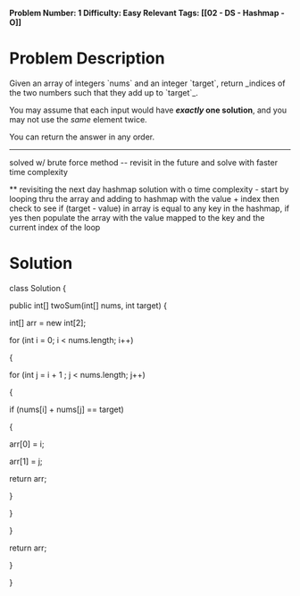 **Problem Number: 1
Difficulty: Easy
Relevant Tags: [[02 - DS - Hashmap - O]]**
<h1> Problem Description </h1>
Given an array of integers `nums` and an integer `target`, return _indices of the two numbers such that they add up to `target`_.

You may assume that each input would have **_exactly_ one solution**, and you may not use the _same_ element twice.

You can return the answer in any order.

-----

solved w/ brute force method -- revisit in the future and solve with faster time complexity

** revisiting the next day
hashmap solution with o time complexity - 
start by looping thru the array and adding to hashmap with the value + index
then check to see if (target - value) in array is equal to any key in the hashmap, if yes then populate the array with the value mapped to the key and the current index of the loop

<h1> Solution </h1>
class Solution {

public int[] twoSum(int[] nums, int target) {

int[] arr = new int[2];

for (int i = 0; i < nums.length; i++)

{

for (int j = i + 1 ; j < nums.length; j++)

{

if (nums[i] + nums[j] == target)

{

arr[0] = i;

arr[1] = j;

return arr;

}

}

}

return arr;

}

}
